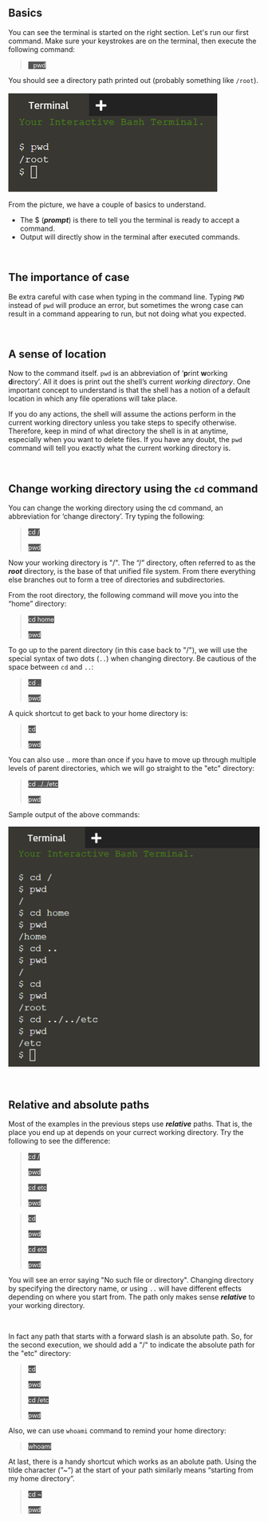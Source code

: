 ## Basics
You can see the terminal is started on the right section. Let's run our first command. Make sure your keystrokes are on the terminal, then execute the following command:
> <span align="left" style="color:#FFF;background:#555;font:Courier New; font-size: 90%; padding-left:10px;">pwd</span>

You should see a directory path printed out (probably something like `/root`).

![Picture1](./assets/pic1.png)

From the picture, we have a couple of basics to understand. 
- The $ (**_prompt_**) is there to tell you the terminal is ready to accept a command. 
- Output will directly show in the terminal after executed commands.

<br/>

## The importance of case
Be extra careful with case when typing in the command line. Typing `PWD` instead of `pwd` will produce an error, but sometimes the wrong case can result in a command appearing to run, but not doing what you expected.

<br/>

## A sense of location
Now to the command itself. `pwd` is an abbreviation of ‘**p**rint **w**orking **d**irectory’. All it does is print out the shell’s current _working directory_. One important concept to understand is that the shell has a notion of a default location in which any file operations will take place. 

If you do any actions, the shell will assume the actions perform in the current working directory unless you take steps to specify otherwise. Therefore, keep in mind of what directory the shell is in at anytime, especially when you want to delete files. If you have any doubt, the `pwd` command will tell you exactly what the current working directory is.

<br/>

## Change working directory using the `cd` command

You can change the working directory using the cd command, an abbreviation for ‘change directory’. Try typing the following:
> <span align="left" style="color:#FFF;background:#555;font:Courier New; font-size: 90%; padding-left: '5'; padding-right: '5';">cd /</span>
> 
> <span align="left" style="color:#FFF;background:#555;font:Courier New; font-size: 90%;">pwd</span>


Now your working directory is "/". The “/” directory, often referred to as the **_root_** directory, is the base of that unified file system. From there everything else branches out to form a tree of directories and subdirectories.

From the root directory, the following command will move you into the “home” directory:
> <span align="left" style="color:#FFF;background:#555;font:Courier New; font-size: 90%;">cd home</span>
> 
> <span align="left" style="color:#FFF;background:#555;font:Courier New; font-size: 90%;">pwd</span>

To go up to the parent directory (in this case back to "/"), we will use the special syntax of two dots (`..`) when changing directory. Be cautious of the space between `cd` and `..`:
> <span align="left" style="color:#FFF;background:#555;font:Courier New; font-size: 90%;">cd ..</span>
> 
> <span align="left" style="color:#FFF;background:#555;font:Courier New; font-size: 90%;">pwd</span>

A quick shortcut to get back to your home directory is:
> <span align="left" style="color:#FFF;background:#555;font:Courier New; font-size: 90%;">cd</span>
> 
> <span align="left" style="color:#FFF;background:#555;font:Courier New; font-size: 90%;">pwd</span>

You can also use .. more than once if you have to move up through multiple levels of parent directories, which we will go straight to the "etc" directory:
> <span align="left" style="color:#FFF;background:#555;font:Courier New; font-size: 90%;">cd ../../etc</span>
> 
> <span align="left" style="color:#FFF;background:#555;font:Courier New; font-size: 90%;">pwd</span>

Sample output of the above commands:

![Picture2](./assets/pic2.png)

<br/>

## Relative and absolute paths

Most of the examples in the previous steps use **_relative_** paths. That is, the place you end up at depends on your currect working directory. Try the following to see the difference:
> <span align="left" style="color:#FFF;background:#555;font:Courier New; font-size: 90%;">cd /</span>
> 
> <span align="left" style="color:#FFF;background:#555;font:Courier New; font-size: 90%;">pwd</span>
> 
> <span align="left" style="color:#FFF;background:#555;font:Courier New; font-size: 90%;">cd etc</span>
> 
> <span align="left" style="color:#FFF;background:#555;font:Courier New; font-size: 90%;">pwd</span>

> <span align="left" style="color:#FFF;background:#555;font:Courier New; font-size: 90%;">cd</span>
> 
> <span align="left" style="color:#FFF;background:#555;font:Courier New; font-size: 90%;">pwd</span>
> 
> <span align="left" style="color:#FFF;background:#555;font:Courier New; font-size: 90%;">cd etc</span>
> 
> <span align="left" style="color:#FFF;background:#555;font:Courier New; font-size: 90%;">pwd</span>

You will see an error saying "No such file or directory". Changing directory by specifying the directory name, or using `..` will have different effects depending on where you start from. The path only makes sense **_relative_** to your working directory.

<br/>

In fact any path that starts with a forward slash is an absolute path. So, for the second execution, we should add a "/" to indicate the absolute path for the "etc" directory:
> <span align="left" style="color:#FFF;background:#555;font:Courier New; font-size: 90%;">cd</span>
> 
> <span align="left" style="color:#FFF;background:#555;font:Courier New; font-size: 90%;">pwd</span>
> 
> <span align="left" style="color:#FFF;background:#555;font:Courier New; font-size: 90%;">cd /etc</span>
> 
> <span align="left" style="color:#FFF;background:#555;font:Courier New; font-size: 90%;">pwd</span>


Also, we can use `whoami` command to remind your home directory:
> <span align="left" style="color:#FFF;background:#555;font:Courier New; font-size: 90%;">whoami</span>

At last, there is a handy shortcut which works as an abolute path. Using the tilde character (”~”) at the start of your path similarly means “starting from my home directory”.
> <span align="left" style="color:#FFF;background:#555;font:Courier New; font-size: 90%;">cd ~</span>
> 
> <span align="left" style="color:#FFF;background:#555;font:Courier New; font-size: 90%;">pwd</span>

<br/>
